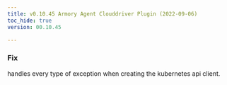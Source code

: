 ```yaml
---
title: v0.10.45 Armory Agent Clouddriver Plugin (2022-09-06)
toc_hide: true
version: 00.10.45

---
```


### Fix
handles every type of exception when creating the kubernetes api client.
